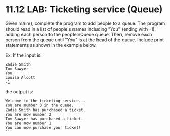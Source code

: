 # 11.12 LAB: Ticketing service (Queue)

Given main(), complete the program to add people to a queue. The program should read in a list of people's names including "You" (ending with -1), adding each person to the peopleInQueue queue. Then, remove each person from the queue until "You" is at the head of the queue. Include print statements as shown in the example below.

Ex: If the input is:
```
Zadie Smith
Tom Sawyer
You
Louisa Alcott
-1
```
the output is:
````
Welcome to the ticketing service... 
You are number 3 in the queue.
Zadie Smith has purchased a ticket.
You are now number 2
Tom Sawyer has purchased a ticket.
You are now number 1
You can now purchase your ticket!
```
